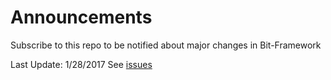 # Announcements
Subscribe to this repo to be notified about major changes in Bit-Framework

Last Update: 1/28/2017 See [issues](https://github.com/bit-foundation/Announcements/issues)
